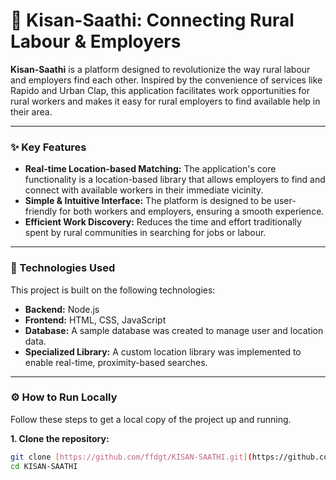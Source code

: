 # 🌾 Kisan-Saathi: Connecting Rural Labour & Employers

**Kisan-Saathi** is a platform designed to revolutionize the way rural labour and employers find each other. Inspired by the convenience of services like Rapido and Urban Clap, this application facilitates work opportunities for rural workers and makes it easy for rural employers to find available help in their area.

---

### ✨ Key Features

* **Real-time Location-based Matching:** The application's core functionality is a location-based library that allows employers to find and connect with available workers in their immediate vicinity.
* **Simple & Intuitive Interface:** The platform is designed to be user-friendly for both workers and employers, ensuring a smooth experience.
* **Efficient Work Discovery:** Reduces the time and effort traditionally spent by rural communities in searching for jobs or labour.

---

### 🚀 Technologies Used

This project is built on the following technologies:

* **Backend:** Node.js
* **Frontend:** HTML, CSS, JavaScript
* **Database:** A sample database was created to manage user and location data.
* **Specialized Library:** A custom location library was implemented to enable real-time, proximity-based searches.

---

### ⚙️ How to Run Locally

Follow these steps to get a local copy of the project up and running.

**1. Clone the repository:**
```bash
git clone [https://github.com/ffdgt/KISAN-SAATHI.git](https://github.com/ffdgt/KISAN-SAATHI.git)
cd KISAN-SAATHI
